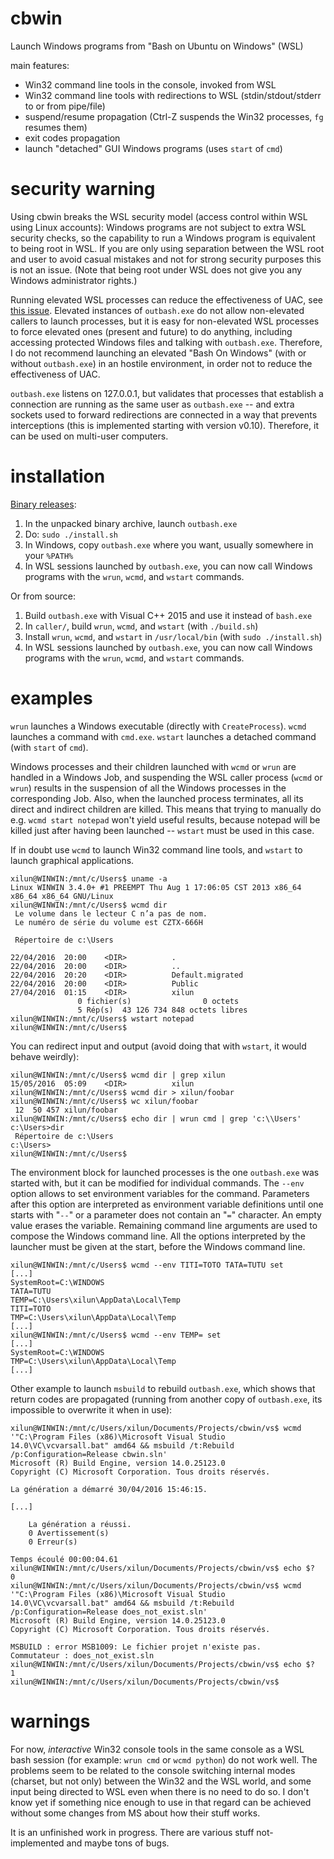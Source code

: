 # cbwin

Launch Windows programs from "Bash on Ubuntu on Windows" (WSL)

main features:

* Win32 command line tools in the console, invoked from WSL
* Win32 command line tools with redirections to WSL (stdin/stdout/stderr to or from pipe/file)
* suspend/resume propagation (Ctrl-Z suspends the Win32 processes, `fg` resumes them)
* exit codes propagation
* launch "detached" GUI Windows programs (uses `start` of `cmd`)


# security warning

Using cbwin breaks the WSL security model (access control within WSL using Linux
accounts): Windows programs are not subject to extra WSL security checks, so the
capability to run a Windows program is equivalent to being root in WSL. If you
are only using separation between the WSL root and user to avoid casual mistakes
and not for strong security purposes this is not an issue. (Note that being root
under WSL does not give you any Windows administrator rights.)

Running elevated WSL processes can reduce the effectiveness of UAC, see
[this issue](https://github.com/Microsoft/BashOnWindows/issues/626).
Elevated instances of `outbash.exe` do not allow non-elevated callers to launch
processes, but it is easy for non-elevated WSL processes to force elevated ones
(present and future) to do anything, including accessing protected Windows files
and talking with `outbash.exe`. Therefore, I do not recommend launching an
elevated "Bash On Windows" (with or without `outbash.exe`) in an hostile
environment, in order not to reduce the effectiveness of UAC.

`outbash.exe` listens on 127.0.0.1, but validates that processes that establish
a connection are running as the same user as `outbash.exe` -- and extra sockets
used to forward redirections are connected in a way that prevents interceptions
(this is implemented starting with version v0.10). Therefore, it can be used on
multi-user computers.

# installation

[Binary releases](https://github.com/xilun/cbwin/releases):

1. In the unpacked binary archive, launch `outbash.exe`
2. Do: `sudo ./install.sh`
3. In Windows, copy `outbash.exe` where you want, usually somewhere in your `%PATH%`
4. In WSL sessions launched by `outbash.exe`, you can now call Windows programs with the `wrun`, `wcmd`, and `wstart` commands.

Or from source:

1. Build `outbash.exe` with Visual C++ 2015 and use it instead of `bash.exe`
2. In `caller/`, build `wrun`, `wcmd`, and `wstart` (with `./build.sh`)
3. Install `wrun`, `wcmd`, and `wstart` in `/usr/local/bin` (with `sudo ./install.sh`)
4. In WSL sessions launched by `outbash.exe`, you can now call Windows programs with the `wrun`, `wcmd`, and `wstart` commands.


# examples

`wrun` launches a Windows executable (directly with `CreateProcess`).
`wcmd` launches a command with `cmd.exe`.
`wstart` launches a detached command (with `start` of `cmd`).

Windows processes and their children launched with `wcmd` or `wrun` are handled
in a Windows Job, and suspending the WSL caller process (`wcmd` or `wrun`)
results in the suspension of all the Windows processes in the corresponding Job.
Also, when the launched process terminates, all its direct and indirect children
are killed. This means that trying to manually do e.g. `wcmd start notepad`
won't yield useful results, because notepad will be killed just after having
been launched -- `wstart` must be used in this case.

If in doubt use `wcmd` to launch Win32 command line tools, and `wstart` to
launch graphical applications.

    xilun@WINWIN:/mnt/c/Users$ uname -a
    Linux WINWIN 3.4.0+ #1 PREEMPT Thu Aug 1 17:06:05 CST 2013 x86_64 x86_64 x86_64 GNU/Linux
    xilun@WINWIN:/mnt/c/Users$ wcmd dir
     Le volume dans le lecteur C n’a pas de nom.
     Le numéro de série du volume est CZTX-666H
    
     Répertoire de c:\Users
    
    22/04/2016  20:00    <DIR>          .
    22/04/2016  20:00    <DIR>          ..
    22/04/2016  20:20    <DIR>          Default.migrated
    22/04/2016  20:00    <DIR>          Public
    27/04/2016  01:15    <DIR>          xilun
                   0 fichier(s)                0 octets
                   5 Rép(s)  43 126 734 848 octets libres
    xilun@WINWIN:/mnt/c/Users$ wstart notepad
    xilun@WINWIN:/mnt/c/Users$ 

You can redirect input and output (avoid doing that with `wstart`, it would
behave weirdly):

    xilun@WINWIN:/mnt/c/Users$ wcmd dir | grep xilun
    15/05/2016  05:09    <DIR>          xilun
    xilun@WINWIN:/mnt/c/Users$ wcmd dir > xilun/foobar
    xilun@WINWIN:/mnt/c/Users$ wc xilun/foobar
     12  50 457 xilun/foobar
    xilun@WINWIN:/mnt/c/Users$ echo dir | wrun cmd | grep 'c:\\Users'
    c:\Users>dir
     Répertoire de c:\Users
    c:\Users>
    xilun@WINWIN:/mnt/c/Users$ 

The environment block for launched processes is the one `outbash.exe` was
started with, but it can be modified for individual commands. The `--env` option
allows to set environment variables for the command. Parameters after this
option are interpreted as environment variable definitions until one starts with
"`--`" or a parameter does not contain an "`=`" character. An empty value erases
the variable. Remaining command line arguments are used to compose the Windows
command line. All the options interpreted by the launcher must be given at the
start, before the Windows command line.

    xilun@WINWIN:/mnt/c/Users$ wcmd --env TITI=TOTO TATA=TUTU set
    [...]
    SystemRoot=C:\WINDOWS
    TATA=TUTU
    TEMP=C:\Users\xilun\AppData\Local\Temp
    TITI=TOTO
    TMP=C:\Users\xilun\AppData\Local\Temp
    [...]
    xilun@WINWIN:/mnt/c/Users$ wcmd --env TEMP= set
    [...]
    SystemRoot=C:\WINDOWS
    TMP=C:\Users\xilun\AppData\Local\Temp
    [...]

Other example to launch `msbuild` to rebuild `outbash.exe`, which shows that
return codes are propagated (running from another copy of `outbash.exe`, its
impossible to overwrite it when in use):

    xilun@WINWIN:/mnt/c/Users/xilun/Documents/Projects/cbwin/vs$ wcmd '"C:\Program Files (x86)\Microsoft Visual Studio 14.0\VC\vcvarsall.bat" amd64 && msbuild /t:Rebuild /p:Configuration=Release cbwin.sln'
    Microsoft (R) Build Engine, version 14.0.25123.0
    Copyright (C) Microsoft Corporation. Tous droits réservés.
    
    La génération a démarré 30/04/2016 15:46:15.
    
    [...]
    
        La génération a réussi.
        0 Avertissement(s)
        0 Erreur(s)
    
    Temps écoulé 00:00:04.61
    xilun@WINWIN:/mnt/c/Users/xilun/Documents/Projects/cbwin/vs$ echo $?
    0
    xilun@WINWIN:/mnt/c/Users/xilun/Documents/Projects/cbwin/vs$ wcmd '"C:\Program Files (x86)\Microsoft Visual Studio 14.0\VC\vcvarsall.bat" amd64 && msbuild /t:Rebuild /p:Configuration=Release does_not_exist.sln'
    Microsoft (R) Build Engine, version 14.0.25123.0
    Copyright (C) Microsoft Corporation. Tous droits réservés.
    
    MSBUILD : error MSB1009: Le fichier projet n'existe pas.
    Commutateur : does_not_exist.sln
    xilun@WINWIN:/mnt/c/Users/xilun/Documents/Projects/cbwin/vs$ echo $?
    1
    xilun@WINWIN:/mnt/c/Users/xilun/Documents/Projects/cbwin/vs$ 


# warnings

For now, *interactive* Win32 console tools in the same console as a WSL bash
session (for example: `wrun cmd` or `wcmd python`) do not work well. The
problems seem to be related to the console switching internal modes (charset,
but not only) between the Win32 and the WSL world, and some input being directed
to WSL even when there is no need to do so. I don't know yet if something nice
enough to use in that regard can be achieved without some changes from MS about
how their stuff works.

It is an unfinished work in progress. There are various stuff not-implemented
and maybe tons of bugs.
